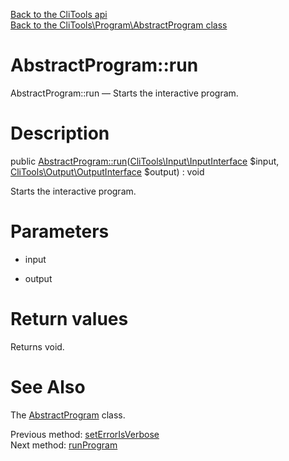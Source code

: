[Back to the CliTools api](https://github.com/lingtalfi/CliTools/blob/master/doc/api/CliTools.md)<br>
[Back to the CliTools\Program\AbstractProgram class](https://github.com/lingtalfi/CliTools/blob/master/doc/api/CliTools/Program/AbstractProgram.md)


AbstractProgram::run
================



AbstractProgram::run — Starts the interactive program.




Description
================


public [AbstractProgram::run](https://github.com/lingtalfi/CliTools/blob/master/doc/api/CliTools/Program/AbstractProgram/run.md)([CliTools\Input\InputInterface](https://github.com/lingtalfi/CliTools/blob/master/doc/api/CliTools/Input/InputInterface.md) $input, [CliTools\Output\OutputInterface](https://github.com/lingtalfi/CliTools/blob/master/doc/api/CliTools/Output/OutputInterface.md) $output) : void




Starts the interactive program.




Parameters
================


- input

    

- output

    


Return values
================

Returns void.







See Also
================

The [AbstractProgram](https://github.com/lingtalfi/CliTools/blob/master/doc/api/CliTools/Program/AbstractProgram.md) class.

Previous method: [setErrorIsVerbose](https://github.com/lingtalfi/CliTools/blob/master/doc/api/CliTools/Program/AbstractProgram/setErrorIsVerbose.md)<br>Next method: [runProgram](https://github.com/lingtalfi/CliTools/blob/master/doc/api/CliTools/Program/AbstractProgram/runProgram.md)<br>

